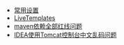 - <a href="../../pages/utils/idea/常用设置.md">常用设置</a>
- <a href="../../pages/utils/idea/LiveTemplates.md">LiveTemplates</a>
- <a href="../../pages/utils/idea/maven依赖全部红线问题.md">maven依赖全部红线问题</a>
- <a href="../../pages/utils/idea/IDEA使用Tomcat控制台中文乱码问题.md">IDEA使用Tomcat控制台中文乱码问题</a>
